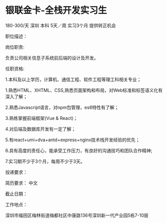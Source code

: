 # 银联金卡-全栈开发实习生

180-300/天 深圳 本科 5天／周 实习3个月 提供转正机会

职位描述：

岗位职责:

负责公司相关信息子系统前后端的设计及开发。

任职资格:

1.本科及以上学历，计算机、通信工程、软件工程等理工科相关专业；

1.熟悉HTML、XHTML、CSS,熟悉页面架构和布局，对Web标准和标签语义化有深入了解；

2.熟悉Javascript语言，对npm包管理，es6特性有了解；

3.熟练掌握前端框架(Vue & React)；

4.对后端及数据库开发有一定了解；

5.有react+umi+dva+antd+express+nginx技术栈开发经验的优先；

6.具有高度的责任心，能承受工作压力，有良好的沟通技巧和团队合作精神;

7.实习期不少于3个月，每周不少于3天。

投递要求：

简历要求： 中文

截止日期：

工作地点：

深圳市福田区梅林街道梅都社区中康路136号深圳新一代产业园5栋7-10层